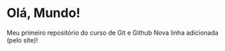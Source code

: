# Olá, Mundo!
 Meu primeiro repositório do curso de Git e Github
 Nova linha adicionada (pelo site)!
